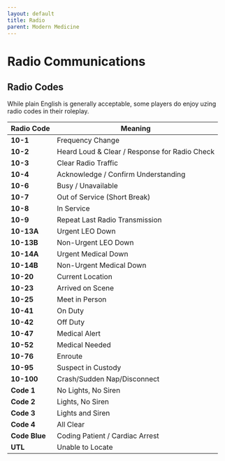 ```yaml
---
layout: default
title: Radio
parent: Modern Medicine
---
```


# Radio Communications

## Radio Codes
While plain English is generally acceptable, some players do enjoy uzing radio codes in their roleplay.

| **Radio Code** | **Meaning**                                    |
|-------------|------------------------------------------------|
| **10-1**    | Frequency Change                               |
| **10-2**    | Heard Loud & Clear / Response for Radio Check  |
| **10-3**    | Clear Radio Traffic                            |
| **10-4**    | Acknowledge / Confirm Understanding            |
| **10-6**    | Busy / Unavailable                             |
| **10-7**    | Out of Service (Short Break)                   |
| **10-8**    | In Service                                     |
| **10-9**    | Repeat Last Radio Transmission                 |
| **10-13A**  | Urgent LEO Down                                |
| **10-13B**  | Non-Urgent LEO Down                            |
| **10-14A**  | Urgent Medical Down                            |
| **10-14B**  | Non-Urgent Medical Down                        |
| **10-20**   | Current Location                               |
| **10-23**   | Arrived on Scene                               |
| **10-25**   | Meet in Person                                 |
| **10-41**   | On Duty                                        |
| **10-42**   | Off Duty                                       |
| **10-47**   | Medical Alert                                  |
| **10-52**   | Medical Needed                                 |
| **10-76**   | Enroute                                        |
| **10-95**   | Suspect in Custody                             |
| **10-100**  | Crash/Sudden Nap/Disconnect                    |
| **Code 1**    | No Lights, No Siren             |
| **Code 2**    | Lights, No Siren                |
| **Code 3**    | Lights and Siren                |
| **Code 4**    | All Clear                       |
| **Code Blue** | Coding Patient / Cardiac Arrest |
| **UTL**       | Unable to Locate                |

